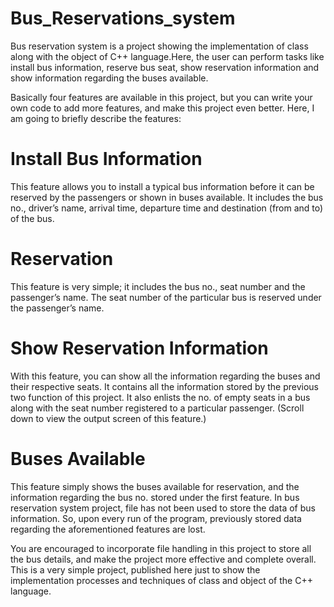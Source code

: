 # Bus_Reservations_system
Bus reservation system is a project showing the implementation of class along with the object of C++ language.Here, the user can perform tasks like install bus information, reserve bus seat, show reservation information and show information regarding the buses available. 

Basically four features are available in this project, but you can write your own code to add more features, and make this project even better. Here, I am going to briefly describe the features:

# Install Bus Information
This feature allows you to install a typical bus information before it can be reserved by the passengers or shown in buses available. It includes the bus no., driver’s name, arrival time, departure time and destination (from and to) of the bus.
# Reservation
This feature is very simple; it includes the bus no., seat number and the passenger’s name. The seat number of the particular bus is reserved under the passenger’s name.
# Show Reservation Information
With this feature, you can show all the information regarding the buses and their respective seats. It contains all the information stored by the previous two function of this project. It also enlists the no. of empty seats in a bus along with the seat number registered to a particular passenger. (Scroll down to view the output screen of this feature.)
# Buses Available
This feature simply shows the buses available for reservation, and the information regarding the bus no. stored under the first feature.
In bus reservation system project, file has not been used to store the data of bus information. So, upon every run of the program, previously stored data regarding the aforementioned features are lost.

You are encouraged to incorporate file handling in this project to store all the bus details, and make the project more effective and complete overall. This is a very simple project, published here just to show the implementation processes and techniques of class and object of the C++ language.
